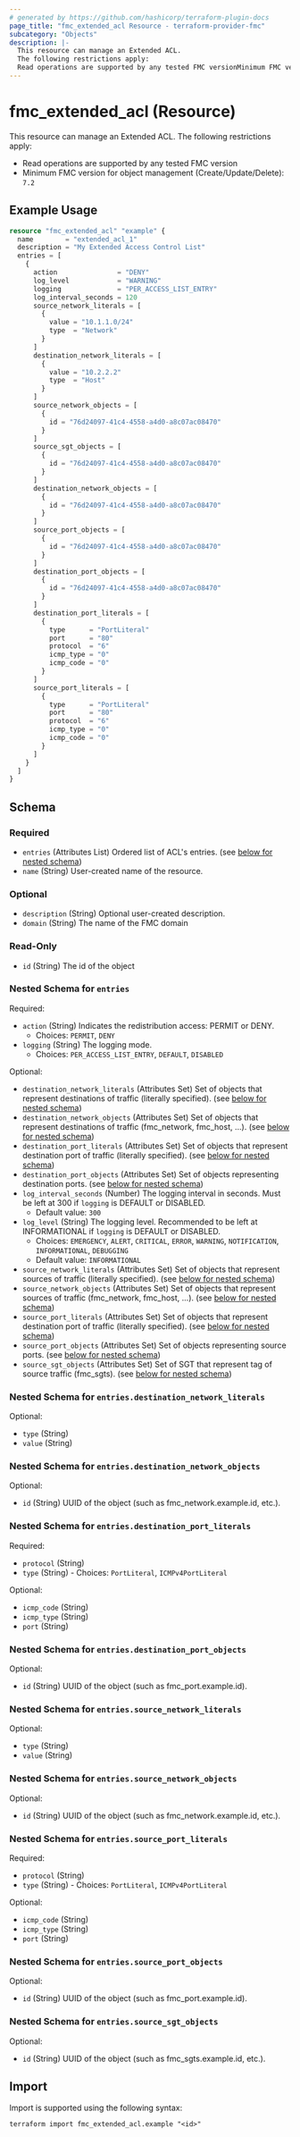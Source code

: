 ```yaml
---
# generated by https://github.com/hashicorp/terraform-plugin-docs
page_title: "fmc_extended_acl Resource - terraform-provider-fmc"
subcategory: "Objects"
description: |-
  This resource can manage an Extended ACL.
  The following restrictions apply:
  Read operations are supported by any tested FMC versionMinimum FMC version for object management (Create/Update/Delete): 7.2
---
```


# fmc_extended_acl (Resource)

This resource can manage an Extended ACL.
The following restrictions apply:
  - Read operations are supported by any tested FMC version
  - Minimum FMC version for object management (Create/Update/Delete): `7.2`

## Example Usage

```terraform
resource "fmc_extended_acl" "example" {
  name        = "extended_acl_1"
  description = "My Extended Access Control List"
  entries = [
    {
      action               = "DENY"
      log_level            = "WARNING"
      logging              = "PER_ACCESS_LIST_ENTRY"
      log_interval_seconds = 120
      source_network_literals = [
        {
          value = "10.1.1.0/24"
          type  = "Network"
        }
      ]
      destination_network_literals = [
        {
          value = "10.2.2.2"
          type  = "Host"
        }
      ]
      source_network_objects = [
        {
          id = "76d24097-41c4-4558-a4d0-a8c07ac08470"
        }
      ]
      source_sgt_objects = [
        {
          id = "76d24097-41c4-4558-a4d0-a8c07ac08470"
        }
      ]
      destination_network_objects = [
        {
          id = "76d24097-41c4-4558-a4d0-a8c07ac08470"
        }
      ]
      source_port_objects = [
        {
          id = "76d24097-41c4-4558-a4d0-a8c07ac08470"
        }
      ]
      destination_port_objects = [
        {
          id = "76d24097-41c4-4558-a4d0-a8c07ac08470"
        }
      ]
      destination_port_literals = [
        {
          type      = "PortLiteral"
          port      = "80"
          protocol  = "6"
          icmp_type = "0"
          icmp_code = "0"
        }
      ]
      source_port_literals = [
        {
          type      = "PortLiteral"
          port      = "80"
          protocol  = "6"
          icmp_type = "0"
          icmp_code = "0"
        }
      ]
    }
  ]
}
```

<!-- schema generated by tfplugindocs -->
## Schema

### Required

- `entries` (Attributes List) Ordered list of ACL's entries. (see [below for nested schema](#nestedatt--entries))
- `name` (String) User-created name of the resource.

### Optional

- `description` (String) Optional user-created description.
- `domain` (String) The name of the FMC domain

### Read-Only

- `id` (String) The id of the object

<a id="nestedatt--entries"></a>
### Nested Schema for `entries`

Required:

- `action` (String) Indicates the redistribution access: PERMIT or DENY.
  - Choices: `PERMIT`, `DENY`
- `logging` (String) The logging mode.
  - Choices: `PER_ACCESS_LIST_ENTRY`, `DEFAULT`, `DISABLED`

Optional:

- `destination_network_literals` (Attributes Set) Set of objects that represent destinations of traffic (literally specified). (see [below for nested schema](#nestedatt--entries--destination_network_literals))
- `destination_network_objects` (Attributes Set) Set of objects that represent destinations of traffic (fmc_network, fmc_host, ...). (see [below for nested schema](#nestedatt--entries--destination_network_objects))
- `destination_port_literals` (Attributes Set) Set of objects that represent destination port of traffic (literally specified). (see [below for nested schema](#nestedatt--entries--destination_port_literals))
- `destination_port_objects` (Attributes Set) Set of objects representing destination ports. (see [below for nested schema](#nestedatt--entries--destination_port_objects))
- `log_interval_seconds` (Number) The logging interval in seconds. Must be left at 300 if `logging` is DEFAULT or DISABLED.
  - Default value: `300`
- `log_level` (String) The logging level. Recommended to be left at INFORMATIONAL if `logging` is DEFAULT or DISABLED.
  - Choices: `EMERGENCY`, `ALERT`, `CRITICAL`, `ERROR`, `WARNING`, `NOTIFICATION`, `INFORMATIONAL`, `DEBUGGING`
  - Default value: `INFORMATIONAL`
- `source_network_literals` (Attributes Set) Set of objects that represent sources of traffic (literally specified). (see [below for nested schema](#nestedatt--entries--source_network_literals))
- `source_network_objects` (Attributes Set) Set of objects that represent sources of traffic (fmc_network, fmc_host, ...). (see [below for nested schema](#nestedatt--entries--source_network_objects))
- `source_port_literals` (Attributes Set) Set of objects that represent destination port of traffic (literally specified). (see [below for nested schema](#nestedatt--entries--source_port_literals))
- `source_port_objects` (Attributes Set) Set of objects representing source ports. (see [below for nested schema](#nestedatt--entries--source_port_objects))
- `source_sgt_objects` (Attributes Set) Set of SGT that represent tag of source traffic (fmc_sgts). (see [below for nested schema](#nestedatt--entries--source_sgt_objects))

<a id="nestedatt--entries--destination_network_literals"></a>
### Nested Schema for `entries.destination_network_literals`

Optional:

- `type` (String)
- `value` (String)


<a id="nestedatt--entries--destination_network_objects"></a>
### Nested Schema for `entries.destination_network_objects`

Optional:

- `id` (String) UUID of the object (such as fmc_network.example.id, etc.).


<a id="nestedatt--entries--destination_port_literals"></a>
### Nested Schema for `entries.destination_port_literals`

Required:

- `protocol` (String)
- `type` (String) - Choices: `PortLiteral`, `ICMPv4PortLiteral`

Optional:

- `icmp_code` (String)
- `icmp_type` (String)
- `port` (String)


<a id="nestedatt--entries--destination_port_objects"></a>
### Nested Schema for `entries.destination_port_objects`

Optional:

- `id` (String) UUID of the object (such as fmc_port.example.id).


<a id="nestedatt--entries--source_network_literals"></a>
### Nested Schema for `entries.source_network_literals`

Optional:

- `type` (String)
- `value` (String)


<a id="nestedatt--entries--source_network_objects"></a>
### Nested Schema for `entries.source_network_objects`

Optional:

- `id` (String) UUID of the object (such as fmc_network.example.id, etc.).


<a id="nestedatt--entries--source_port_literals"></a>
### Nested Schema for `entries.source_port_literals`

Required:

- `protocol` (String)
- `type` (String) - Choices: `PortLiteral`, `ICMPv4PortLiteral`

Optional:

- `icmp_code` (String)
- `icmp_type` (String)
- `port` (String)


<a id="nestedatt--entries--source_port_objects"></a>
### Nested Schema for `entries.source_port_objects`

Optional:

- `id` (String) UUID of the object (such as fmc_port.example.id).


<a id="nestedatt--entries--source_sgt_objects"></a>
### Nested Schema for `entries.source_sgt_objects`

Optional:

- `id` (String) UUID of the object (such as fmc_sgts.example.id, etc.).

## Import

Import is supported using the following syntax:

```shell
terraform import fmc_extended_acl.example "<id>"
```
